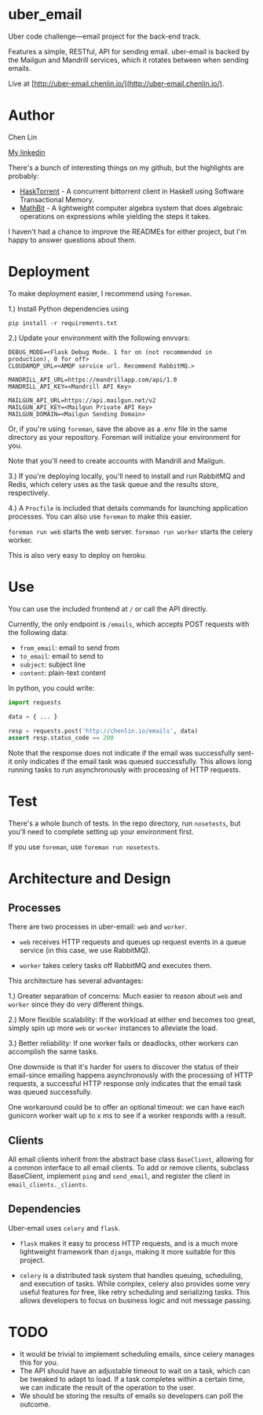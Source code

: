 uber_email
==========

Uber code challenge—email project for the back-end track.

Features a simple, RESTful, API for sending email. uber-email
is backed by the Mailgun and Mandrill services, which it rotates
between when sending emails.

Live at [http://uber-email.chenlin.io/](http://uber-email.chenlin.io/).
# Author

Chen Lin

[My linkedin](https://www.linkedin.com/in/clin88)

There's a bunch of interesting things on my github, but the highlights are
probably:

  * [HaskTorrent](https://github.com/clin88/HaskTorrent) - A concurrent bittorrent client in Haskell using Software
        Transactional Memory.
  * [MathBit](https://github.com/clin88/MathBit) - A lightweight computer algebra
        system that does algebraic operations on expressions while yielding
        the steps it takes.

I haven't had a chance to improve the READMEs for either project, but
I'm happy to answer questions about them.

# Deployment

To make deployment easier, I recommend using `foreman`.

1.) Install Python dependencies using

`pip install -r requirements.txt`

2.) Update your environment with the following envvars:

```quote
DEBUG_MODE=<Flask Debug Mode. 1 for on (not recommended in production), 0 for off>
CLOUDAMQP_URL=<AMQP service url. Recommend RabbitMQ.>

MANDRILL_API_URL=https://mandrillapp.com/api/1.0
MANDRILL_API_KEY=<Mandrill API Key>

MAILGUN_API_URL=https://api.mailgun.net/v2
MAILGUN_API_KEY=<Mailgun Private API Key>
MAILGUN_DOMAIN=<Mailgun Sending Domain>
```

Or, if you're using `foreman`, save the above as a .env file in the same
directory as your repository. Foreman will initialize your environment for
you.

Note that you'll need to create accounts with Mandrill and Mailgun.

3.) If you're deploying locally, you'll need to install and run RabbitMQ and Redis,
 which celery uses as the task queue and the results store, respectively.

4.) A `Procfile` is included that details commands for launching application
processes. You can also use `foreman` to make this easier.

`foreman run web` starts the web server.
`foreman run worker` starts the celery worker.

This is also very easy to deploy on heroku.

# Use

You can use the included frontend at `/` or call the API directly.

Currently, the only endpoint is `/emails`, which accepts POST requests
with the following data:

  * `from_email`: email to send from
  * `to_email`: email to send to
  * `subject`: subject line
  * `content`: plain-text content

In python, you could write:

```python
import requests

data = { ... }

resp = requests.post('http://chenlin.io/emails', data)
assert resp.status_code == 200
```

Note that the response does not indicate if the email was successfully sent-
it only indicates if the email task was queued successfully. This allows
long running tasks to run asynchronously with processing of HTTP requests.

# Test

There's a whole bunch of tests. In the repo directory, run `nosetests`, but
you'll need to complete setting up your environment first.

If you use `foreman`, use `foreman run nosetests`.

# Architecture and Design

## Processes

There are two processes in uber-email: `web` and `worker`.

  * `web` receives HTTP requests and queues up request events in
    a queue service (in this case, we use RabbitMQ).

  * `worker` takes celery tasks off RabbitMQ and executes them.

This architecture has several advantages:

  1.) Greater separation of concerns: Much easier to reason about
   `web` and `worker` since they do very different things.

  2.) More flexible scalability: If the workload at either end becomes
   too great, simply spin up more `web` or `worker` instances to alleviate
   the load.

  3.) Better reliability: If one worker fails or deadlocks, other workers
   can accomplish the same tasks.

One downside is that it's harder for users to discover the status of their
email-since emailing happens asynchronously with the processing of HTTP
requests, a successful HTTP response only indicates that the email task
was queued successfully.

One workaround could be to offer an optional timeout: we can have each
gunicorn worker wait up to x ms to see if a worker responds with a result.

## Clients

All email clients inherit from the abstract base class `BaseClient`,
allowing for a common interface to all email clients. To add or remove
clients, subclass BaseClient, implement `ping` and `send_email`, and
register the client in `email_clients._clients`.

## Dependencies

Uber-email uses `celery` and `flask`.

  * `flask` makes it easy to process HTTP requests, and is a much more
    lightweight framework than `django`, making it more suitable for this
    project.

  * `celery` is a distributed task system that handles queuing, scheduling,
    and execution of tasks. While complex, celery also provides some very
    useful features for free, like retry scheduling and serializing tasks.
    This allows developers to focus on business logic and not message passing.

# TODO

* It would be trivial to implement scheduling emails, since celery manages this
  for you.
* The API should have an adjustable timeout to wait on a task, which can be
  tweaked to adapt to load. If a task completes within a certain time, we can
  indicate the result of the operation to the user.
* We should be storing the results of emails so developers can poll the outcome.

